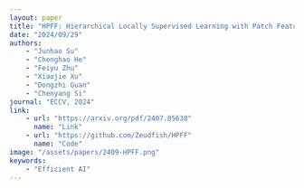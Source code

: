```yaml
---
layout: paper
title: "HPFF: Hierarchical Locally Supervised Learning with Patch Feature Fusion"
date: "2024/09/29"
authors: 
    - "Junhao Su"
    - "Chenghao He"
    - "Feiyu Zhu"
    - "Xiaojie Xu"
    - "Dongzhi Guan"
    - "Chenyang Si"
journal: "ECCV, 2024"
link:
    - url: "https://arxiv.org/pdf/2407.05638"
      name: "Link"
    - url: "https://github.com/Zeudfish/HPFF"
      name: "Code"
image: "/assets/papers/2409-HPFF.png"
keywords:
    - "Efficient AI"
---
```


<!-- 
Speech Technology  
Generative AI 
Multimodal AI  
Embodied Intelligence 
AI Safety  
Medical AI 
Data Intelligence-->